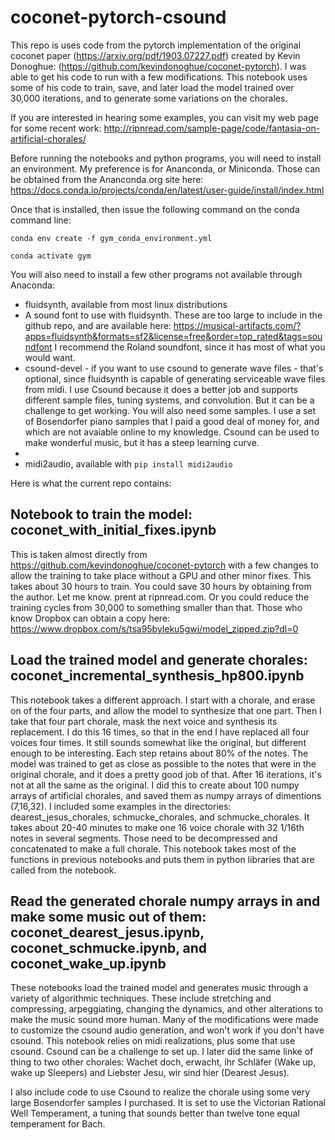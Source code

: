 # coconet-pytorch-csound

This repo is uses code from the pytorch implementation of the original coconet paper (https://arxiv.org/pdf/1903.07227.pdf) created by Kevin Donoghue: (https://github.com/kevindonoghue/coconet-pytorch). I was able to get his code to run with a few modifications. This notebook uses some of his code to train, save, and later load the model trained over 30,000 iterations, and to generate some variations on the chorales. 

If you are interested in hearing some examples, you can visit my web page for some recent work: http://ripnread.com/sample-page/code/fantasia-on-artificial-chorales/

Before running the notebooks and python programs, you will need to install an environment. My preference is for Ananconda, or Miniconda. Those can be obtained from the Ananconda.org site here: https://docs.conda.io/projects/conda/en/latest/user-guide/install/index.html

Once that is installed, then issue the following command on the conda command line:

<code>conda env create -f gym_conda_environment.yml</code>

<code>conda activate gym</code>
      
You will also need to install a few other programs not available through Anaconda:

- fluidsynth, available from most linux distributions
- A sound font to use with fluidsynth. These are too large to include in the github repo, and are available here: https://musical-artifacts.com/?apps=fluidsynth&formats=sf2&license=free&order=top_rated&tags=soundfont I recommend the Roland soundfont, since it has most of what you would want. 
- csound-devel - if you want to use csound to generate wave files - that's optional, since fluidsynth is capable of generating serviceable wave files from midi. I use Csound because it does a better job and supports different sample files, tuning systems, and convolution. But it can be a challenge to get working. You will also need some samples. I use a set of Bosendorfer piano samples that I paid a good deal of money for, and which are not avaiable online to my knowledge. Csound can be used to make wonderful music, but it has a steep learning curve.
- 
- midi2audio, available with <code>pip install midi2audio</code>

Here is what the current repo contains:

## Notebook to train the model: coconet_with_initial_fixes.ipynb

This is taken almost directly from https://github.com/kevindonoghue/coconet-pytorch with a few changes to allow the training to take place without a GPU and other minor fixes. This takes about 30 hours to train. You could save 30 hours by obtaining from the author. Let me know. prent at ripnread.com.
Or you could reduce the training cycles from 30,000 to something smaller than that. Those who know Dropbox can obtain a copy here: https://www.dropbox.com/s/tsa95byleku5gwj/model_zipped.zip?dl=0

## Load the trained model and generate chorales: coconet_incremental_synthesis_hp800.ipynb

This notebook takes a different approach. I start with a chorale, and erase on of the four parts, and allow the model to synthesize that one part. Then I take that four part chorale, mask the next voice and synthesis its replacement. I do this 16 times, so that in the end I have replaced all four voices four times. It still sounds somewhat like the original, but different enough to be interesting. Each step retains about 80% of the notes. The model was trained to get as close as possible to the notes that were in the original chorale, and it does a pretty good job of that. After 16 iterations, it's not at all the same as the original. I did this to create about 100 numpy arrays of artificial chorales, and saved them as numpy arrays of dimentions (7,16,32).  I included some examples in the directories: dearest_jesus_chorales, schmucke_chorales, and schmucke_chorales. It takes about 20-40 minutes to make one 16 voice chorale with 32 1/16th notes in several segments. Those need to be decompressed and concatenated to make a full chorale. This notebook takes most of the functions in previous notebooks and puts them in python libraries that are called from the notebook. 

## Read the generated chorale numpy arrays in and make some music out of them: coconet_dearest_jesus.ipynb, coconet_schmucke.ipynb, and coconet_wake_up.ipynb

These notebooks load the trained model and generates music through a variety of algorithmic techniques. These include stretching and compressing, arpeggiating, changing the dynamics, and other alterations to make the music sound more human. Many of the modifications were made to customize the csound audio generation, and won't work if you don't have csound. This notebook relies on midi realizations, plus some that use csound. Csound can be a challenge to set up. I later did the same linke of thing to two other chorales: Wachet doch, erwacht, ihr Schläfer (Wake up, wake up Sleepers) and Liebster Jesu, wir sind hier (Dearest Jesus).

I also include code to use Csound to realize the chorale using some very large Bosendorfer samples I purchased. It is set to use the Victorian Rational Well Temperament, a tuning that sounds better than twelve tone equal temperament for Bach.
